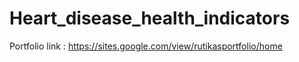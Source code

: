 # Heart_disease_health_indicators

Portfolio link : https://sites.google.com/view/rutikasportfolio/home
